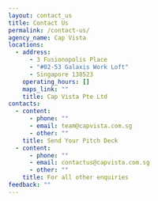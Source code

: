 ```yaml
---
layout: contact_us
title: Contact Us
permalink: /contact-us/
agency_name: Cap Vista
locations:
  - address:
      - 3 Fusionopolis Place
      - "#02-53 Galaxis Work Loft"
      - Singapore 138523
    operating_hours: []
    maps_link: ""
    title: Cap Vista Pte Ltd
contacts:
  - content:
      - phone: ""
      - email: team@capvista.com.sg
      - other: ""
    title: Send Your Pitch Deck
  - content:
      - phone: ""
      - email: contactus@capvista.com.sg
      - other: ""
    title: For all other enquiries
feedback: ""
---
```

